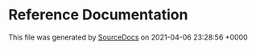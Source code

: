 # Reference Documentation

This file was generated by [SourceDocs](https://github.com/eneko/SourceDocs) on 2021-04-06 23:28:56 +0000